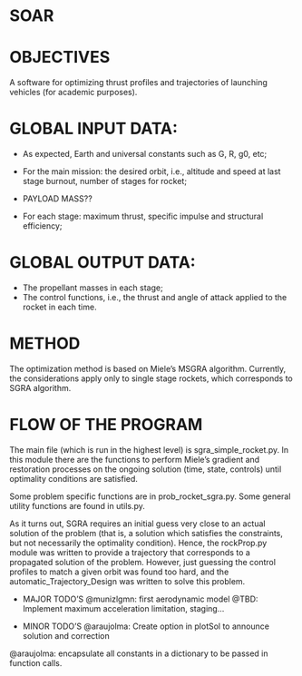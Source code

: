 # SOAR

# OBJECTIVES
A software for optimizing thrust profiles and trajectories of launching vehicles (for academic purposes).

# GLOBAL INPUT DATA:
- As expected, Earth and universal constants such as G, R, g0, etc;
- For the main mission: the desired orbit, i.e., altitude and speed at last stage burnout, number of stages for rocket;

- PAYLOAD MASS??

- For each stage: maximum thrust, specific impulse and structural efficiency;

# GLOBAL OUTPUT DATA:
- The propellant masses in each stage;
- The control functions, i.e., the thrust and angle of attack applied to the rocket in each time.

# METHOD
The optimization method is based on Miele’s MSGRA algorithm. Currently, the considerations apply only to single stage rockets, which corresponds to SGRA algorithm.


# FLOW OF THE PROGRAM
The main file (which is run in the highest level) is sgra_simple_rocket.py. 
In this module there are the functions to perform Miele’s gradient and restoration processes on the ongoing solution (time, state, controls) until optimality conditions are satisfied.

Some problem specific functions are in prob_rocket_sgra.py.
Some general utility functions are found in utils.py.

As it turns out, SGRA requires an initial guess very close to an actual solution of the problem (that is, a solution which satisfies the constraints, but not necessarily the optimality condition). 
Hence, the rockProp.py module was written to provide a trajectory that corresponds to a propagated solution of the problem. However, just guessing the control profiles to match a given orbit was found too hard, and the automatic_Trajectory_Design was written to solve this problem.


- MAJOR TODO’S
@munizlgmn: first aerodynamic model
@TBD: Implement maximum acceleration limitation, staging…

- MINOR TODO’S
@araujolma: Create option in plotSol to announce solution and correction

@araujolma: encapsulate all constants in a dictionary to be passed in function calls.




